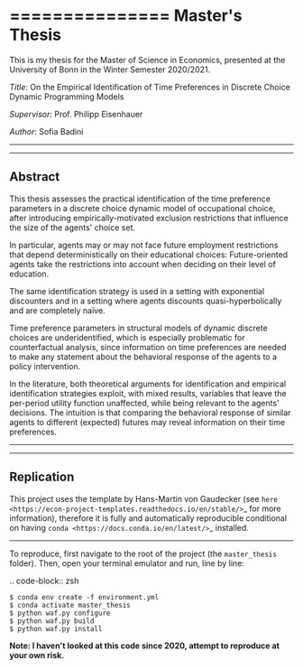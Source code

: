 ===============
Master's Thesis
===============

This is my thesis for the Master of Science in Economics,
presented at the University of Bonn in the Winter Semester 2020/2021.

*Title*: On the Empirical Identification of Time Preferences in Discrete Choice
Dynamic Programming Models

*Supervisor*: Prof. Philipp Eisenhauer

*Author*: Sofia Badini

<hr />

--------
Abstract
--------

This thesis assesses the practical identification of the time preference parameters
in a discrete choice dynamic model of occupational choice, after introducing
empirically-motivated exclusion restrictions that influence the size of the agents'
choice set.

In particular, agents may or may not face future employment restrictions
that depend deterministically on their educational choices: Future-oriented agents
take the restrictions into account when deciding on their level of education.

The same identification strategy is used in a setting with exponential discounters
and in a setting where agents discounts quasi-hyperbolically and are completely naïve.

Time preference parameters in structural models of dynamic discrete choices are
underidentified, which is especially problematic for counterfactual analysis,
since information on time preferences are needed to make any statement about the
behavioral response of the agents to a policy intervention.

In the literature, both theoretical arguments for identification and empirical
identification strategies exploit, with mixed results, variables that leave the
per-period utility function unaffected, while being relevant to the agents'
decisions. The intuition is that comparing the behavioral response of similar agents
to different (expected) futures may reveal information on their time preferences.

<hr />

-----------
Replication
-----------

This project uses the template by Hans-Martin von Gaudecker (see
`here <https://econ-project-templates.readthedocs.io/en/stable/>`_ for more information),
therefore it is fully and automatically reproducible conditional on having
`conda <https://docs.conda.io/en/latest/>`_ installed.

<hr />

To reproduce, first navigate to the root of the project (the `master_thesis` folder).
Then, open your terminal emulator and run, line by line:

.. code-block:: zsh

    $ conda env create -f environment.yml
    $ conda activate master_thesis
    $ python waf.py configure
    $ python waf.py build
    $ python waf.py install


**Note: I haven't looked at this code since 2020, attempt to reproduce at your own risk.**
